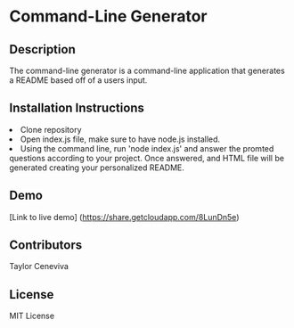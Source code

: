 # Command-Line Generator 

## Description
The command-line generator is a command-line application that generates a README based off of a users input. 

## Installation Instructions
<li> Clone repository
<li> Open index.js file, make sure to have node.js installed.
<li> Using the command line, run 'node index.js' and answer the promted questions according to your project. Once answered, and HTML file will be generated creating your personalized README.

## Demo
[Link to live demo] (https://share.getcloudapp.com/8LunDn5e)

## Contributors
Taylor Ceneviva

## License
MIT License

